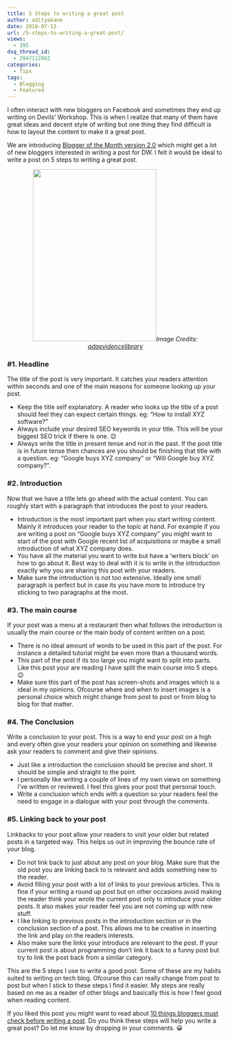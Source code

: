 ```yaml
---
title: 5 Steps to writing a great post
author: adityakane
date: 2010-07-13
url: /5-steps-to-writing-a-great-post/
views:
  - 395
dsq_thread_id:
  - 2947112062
categories:
  - Tips
tags:
  - Blogging
  - Featured
---
```

I often interact with new bloggers on Facebook and sometimes they end up writing on Devils&#8217; Workshop. This is when I realize that many of them have great ideas and decent style of writing but one thing they find difficult is how to layout the content to make it a great post.

We are introducing [Blogger of the Month version 2.0][1] which might get a lot of new bloggers interested in writing a post for DW. I felt it would be ideal to write a post on 5 steps to writing a great post.

<p style="text-align: center;">
  <a rel="attachment wp-att-28184" href="http://devilsworkshop.org/5-steps-to-writing-a-great-post/5_steps_great_post/"><img class="aligncenter size-full wp-image-28184" title="5_steps_great_post" src="http://cdn.devilsworkshop.org/files/2010/07/5_steps_great_post.png" alt="" width="287" height="400" /></a><em>Image Credits: <a href="http://www.adaevidencelibrary.com/files/Image/Steps_jpeg.jpg" onclick="_gaq.push(['_trackEvent', 'outbound-article', 'http://www.adaevidencelibrary.com/files/Image/Steps_jpeg.jpg', 'adaevidencelibrary']);" >adaevidencelibrary</a></em>
</p>

### **#1. Headline**

The title of the post is very important. It catches your readers attention within seconds and one of the main reasons for someone looking up your post.

  * Keep the title self explanatory. A reader who looks up the title of a post should feel they can expect certain things. eg: &#8220;How to install XYZ software?&#8221;
  * Always include your desired SEO keywords in your title. This will be your biggest SEO trick if there is one. 😉
  * Always write the title in present tense and not in the past. If the post title is in future tense then chances are you should be finishing that title with a question. eg: &#8220;Google buys XYZ company&#8221; or &#8220;Will Google buy XYZ company?&#8221;.

### **#2. Introduction**

Now that we have a title lets go ahead with the actual content. You can roughly start with a paragraph that introduces the post to your readers.

  * Introduction is the most important part when you start writing content. Mainly it introduces your reader to the topic at hand. For example if you are writing a post on &#8220;Google buys XYZ company&#8221; you might want to start of the post with Google recent list of acquisitions or maybe a small introduction of what XYZ company does.
  * You have all the material you want to write but have a &#8216;writers block&#8217; on how to go about it. Best way to deal with it is to write in the introduction exactly why you are sharing this post with your readers.
  * Make sure the introduction is not too extensive. Ideally one small paragraph is perfect but in case its you have more to introduce try sticking to two paragraphs at the most.

### **#3. The main course**

If your post was a menu at a restaurant then what follows the introduction is usually the main course or the main body of content written on a post.

  * There is no ideal amount of words to be used in this part of the post. For instance a detailed tutorial might be even more than a thousand words.
  * This part of the post if its too large you might want to split into parts. Like this post your are reading I have split the main course into 5 steps. 😉
  * Make sure this part of the post has screen-shots and images which is a ideal in my opinions. Ofcourse where and when to insert images is a personal choice which might change from post to post or from blog to blog for that matter.

### **#4. The Conclusion**

Write a conclusion to your post. This is a way to end your post on a high and every often give your readers your opinion on something and likewise ask your readers to comment and give their opinions.

  * Just like a introduction the conclusion should be precise and short. It should be simple and straight to the point.
  * I personally like writing a couple of lines of my own views on something I&#8217;ve written or reviewed. I feel this gives your post that personal touch.
  * Write a conclusion which ends with a question so your readers feel the need to engage in a dialogue with your post through the comments.

### **#5. Linking back to your post**

Linkbacks to your post allow your readers to visit your older but related posts in a targeted way. This helps us out in improving the bounce rate of your blog.

  * Do not link back to just about any post on your blog. Make sure that the old post you are linking back to is relevant and adds something new to the reader.
  * Avoid filling your post with a lot of links to your previous articles. This is fine if your writing a round up post but on other occasions avoid making the reader think your wrote the current post only to introduce your older posts. It also makes your reader feel you are not coming up with new stuff.
  * I like linking to previous posts in the introduction section or in the conclusion section of a post. This allows me to be creative in inserting the link and play on the readers interests.
  * Also make sure the links your introduce are relevant to the post. If your current post is about programming don&#8217;t link it back to a funny post but try to link the post back from a similar category.

This are the 5 steps I use to write a good post. Some of these are my habits suited to writing on tech blog. Ofcourse this can really change from post to post but when I stick to these steps I find it easier. My steps are really based on me as a reader of other blogs and basically this is how I feel good when reading content.

If you liked this post you might want to read about [10 things bloggers must check before writing a post][2]. Do you think these steps will help you write a great post? Do let me know by dropping in your comments. 😀

 [1]: http://devilsworkshop.org/discuss-blogger-of-the-month-version-2-0/ "Blogger of the Month version 2.0"
 [2]: http://devilsworkshop.org/10-things-bloggers-must-check-before-publishing-a-post/
